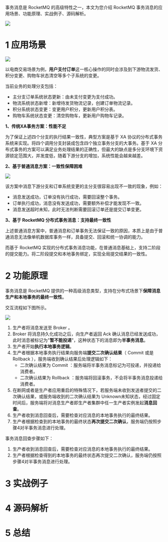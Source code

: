 事务消息是 RocketMQ 的高级特性之一，本文为您介绍 RocketMQ 事务消息的应用场景、功能原理、实战例子、源码解析。

![](https://itcourage.cn/pics/rocketmq/rocketmqcategory.png?a=48)

# 1 应用场景

![](https://itcourage.cn/pics/rocketmq/transactionchangjing.png?c=14)

以电商交易场景为例，**用户支付订单**这一核心操作的同时会涉及到下游物流发货、积分变更、购物车状态清空等多个子系统的变更。

当前业务的处理分支包括：

- 主分支订单系统状态更新：由未支付变更为支付成功。
- 物流系统状态新增：新增待发货物流记录，创建订单物流记录。
- 积分系统状态变更：变更用户积分，更新用户积分表。
- 购物车系统状态变更：清空购物车，更新用户购物车记录。

**1、传统XA事务方案：性能不足**

为了保证上述四个分支的执行结果一致性，典型方案是基于 XA 协议的分布式事务系统来实现。将四个调用分支封装成包含四个独立事务分支的大事务。基于 XA 分布式事务的方案可以满足业务处理结果的正确性，但最大的缺点是多分支环境下资源锁定范围大，并发度低，随着下游分支的增加，系统性能会越来越差。

**2、基于普通消息方案：一致性保障困难**

![](https://itcourage.cn/pics/rocketmq/transactionnormalmessage.png?c=1)

该方案中消息下游分支和订单系统变更的主分支很容易出现不一致的现象，例如：

- 消息发送成功，订单没有执行成功，需要回滚整个事务。
- 订单执行成功，消息没有发送成功，需要额外补偿才能发现不一致。
- 消息发送超时未知，此时无法判断需要回滚订单还是提交订单变更。

**3、基于 RocketMQ 分布式事务消息：支持最终一致性**

上述普通消息方案中，普通消息和订单事务无法保证一致的原因，本质上是由于普通消息无法像单机数据库事务一样，具备提交、回滚和统一协调的能力。

而基于 RocketMQ 实现的分布式事务消息功能，在普通消息基础上，支持二阶段的提交能力。将二阶段提交和本地事务绑定，实现全局提交结果的一致性。

# 2 功能原理

事务消息是 RocketMQ 提供的一种高级消息类型，支持在分布式场景下**保障消息生产和本地事务的最终一致性**。

交互流程如下图所示。

![](https://itcourage.cn/pics/rocketmq/transactionyuanli.png)

1. 生产者将消息发送至 Broker 。
2. Broker 将消息持久化成功之后，向生产者返回 Ack 确认消息已经发送成功，此时消息被标记为"**暂不能投递**"，这种状态下的消息即为**半事务消息**。
3. 生产者开始**执行本地事务逻辑**。
4. 生产者根据本地事务执行结果向服务端**提交二次确认结果**（ Commit 或是 Rollback ），服务端收到确认结果后处理逻辑如下：
   - 二次确认结果为 Commit ：服务端将半事务消息标记为可投递，并投递给消费者。
   - 二次确认结果为 Rollback ：服务端将回滚事务，不会将半事务消息投递给消费者。
5. 在断网或者是生产者应用重启的特殊情况下，若服务端未收到发送者提交的二次确认结果，或服务端收到的二次确认结果为 Unknown未知状态，经过固定时间后，服务端将对消息生产者即生产者集群中任一生产者实例发起**消息回查**。
6. 生产者收到消息回查后，需要检查对应消息的本地事务执行的最终结果。
7. 生产者根据检查到的本地事务的最终状态**再次提交二次确认**，服务端仍按照步骤4对半事务消息进行处理。

事务消息回查步骤如下：

1. 生产者收到消息回查后，需要检查对应消息的本地事务执行的最终结果。
2. 生产者根据检查得到的本地事务的最终状态再次提交二次确认，服务端仍按照步骤4对半事务消息进行处理。

# 3 实战例子



















# 4 源码解析





















# 5 总结

